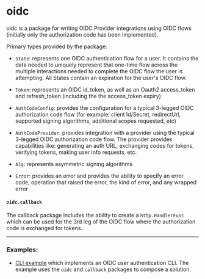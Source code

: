 # oidc

oidc is a package for writing OIDC Provider integrations using OIDC flows
(initially only the authorization code has been implemented).  

Primary types provided by the package:

* `State`: represents one OIDC authentication flow for a user.  It contains the
  data needed to uniquely represent that one-time flow across the multiple
  interactions needed to complete the OIDC flow the user is attempting.  All
  States contain an expiration for the user's OIDC flow.

* `Token`: represents an OIDC id_token, as well as an Oauth2 access_token and
  refresh_token (including the the access_token expiry)

* `AuthCodeConfig`: provides the configuration for a typical 3-legged OIDC
  authorization code flow (for example: client Id/Secret, redirectUrl, supported
  signing algorithms, additional scopes requested, etc)

* `AuthCodeProvider`: provides integration with a provider using the typical
  3-legged OIDC authorization code flow. The provider provides capabilities
  like: generating an auth URL, exchanging codes for tokens, verifying tokens,
  making user info requests, etc.

* `Alg`: represents asymmetric signing algorithms

* `Error`: provides an error and provides the ability to specify an error code,
  operation that raised the error, the kind of error, and any wrapped error

#### `oidc.callback`
The callback package includes the ability to create a `http.HandlerFunc` which can be used
for the 3rd leg of the OIDC flow where the authorization code is exchanged for
tokens.   

<hr>

### Examples:

* [CLI example](examples/authcode_cli/authcode_cli) which implements an OIDC
  user authentication CLI.  The example  uses the `oidc` and `callback` packages
  to compose a solution.  

